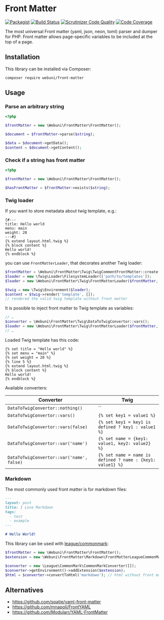 Front Matter
============

[![Packagist](https://img.shields.io/packagist/v/webuni/front-matter.svg?style=flat-square)](https://packagist.org/packages/webuni/front-matter)
[![Build Status](https://img.shields.io/github/workflow/status/webuni/front-matter/Tests/master.svg?style=flat-square)](https://github.com/webuni/front-matter/actions?query=workflow%3ATests+branch%3Amaster)
[![Scrutinizer Code Quality](https://img.shields.io/scrutinizer/quality/g/webuni/front-matter?style=flat-square)](https://scrutinizer-ci.com/g/webuni/front-matter/?branch=master)
[![Code Coverage](https://img.shields.io/scrutinizer/coverage/g/webuni/front-matter?style=flat-square)](https://scrutinizer-ci.com/g/webuni/front-matter/?branch=master)

The most universal Front matter (yaml, json, neon, toml) parser and dumper for PHP.
Front matter allows page-specific variables to be included at the top of a page.

Installation
------------

This library can be installed via Composer:

    composer require webuni/front-matter

Usage
-----

### Parse an arbitrary string

```php
<?php

$frontMatter = new \Webuni\FrontMatter\FrontMatter();

$document = $frontMatter->parse($string);

$data = $document->getData();
$content = $document->getContent();
```

### Check if a string has front matter

```php
<?php

$frontMatter = new \Webuni\FrontMatter\FrontMatter();

$hasFrontMatter = $frontMatter->exists($string);
```

### Twig loader

If you want to store metadata about twig template, e.g.:

```twig
{#---
title: Hello world
menu: main
weight: 20
---#}
{% extend layout.html.twig %}
{% block content %}
Hello world!
{% endblock %}
```

you can use `FrontMatterLoader`, that decorates another Twig loader:

```php
$frontMatter = \Webuni\FrontMatter\Twig\TwigCommentFrontMatter::create();
$loader = new \Twig\Loader\FilesystemLoader(['path/to/templates']);
$loader = new \Webuni\FrontMatter\Twig\FrontMatterLoader($frontMatter, $loader);

$twig = new \Twig\Environment($loader);
$content = $twig->render('template', []);
// rendered the valid twig template without front matter
```

It is possible to inject front matter to Twig template as variables:

```php
// …
$converter = \Webuni\FrontMatter\Twig\DataToTwigConvertor::vars();
$loader = new \Webuni\FrontMatter\Twig\FrontMatterLoader($frontMatter, $loader, $converter);
// …
```

Loaded Twig template has this code:

```twig
{% set title = "Hello world" %}
{% set menu = "main" %}
{% set weight = 20 %}
{% line 5 %}
{% extend layout.html.twig %}
{% block content %}
Hello world!
{% endblock %}
```

Available converters:

| Converter                                 | Twig                                                       |
| ----------------------------------------- | ---------------------------------------------------------- |
| `DataToTwigConvertor::nothing()`          | ``                                                         |
| `DataToTwigConvertor::vars()`             | `{% set key1 = value1 %}`                                  |
| `DataToTwigConvertor::vars(false)`        | `{% set key1 = key1 is defined ? key1 : value1 %}`         |
| `DataToTwigConvertor::var('name')`        | `{% set name = {key1: value1, key2: value2} %}`            |
| `DataToTwigConvertor::var('name', false)` | `{% set name = name is defined ? name : {key1: value1} %}` |

### Markdown

The most commonly used front matter is for markdown files:

```markdown
---
layout: post
title: I Love Markdown
tags:
  - test
  - example
---

# Hello World!
```

This library can be used with [league/commonmark](https://commonmark.thephpleague.com/):

```php
$frontMatter = new \Webuni\FrontMatter\FrontMatter();
$extension = new \Webuni\FrontMatter\Markdown\FrontMatterLeagueCommonMarkExtension($frontMatter);

$converter = new \League\CommonMark\CommonMarkConverter([]);
$converter->getEnvironment()->addExtension($extension);
$html = $converter->convertToHtml('markdown'); // html without front matter
```

Alternatives
------------

- https://github.com/spatie/yaml-front-matter
- https://github.com/mnapoli/FrontYAML
- https://github.com/Modularr/YAML-FrontMatter
